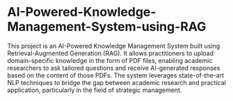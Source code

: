 # AI-Powered-Knowledge-Management-System-using-RAG

This project is an AI-Powered Knowledge Management System built using Retrieval-Augmented Generation (RAG). It allows practitioners to upload domain-specific knowledge in the form of PDF files, enabling academic researchers to ask tailored questions and receive AI-generated responses based on the content of those PDFs. The system leverages state-of-the-art NLP techniques to bridge the gap between academic research and practical application, particularly in the field of strategic management.
